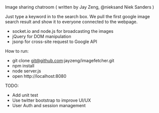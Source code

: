 Image sharing chatroom ( written by Jay Zeng, @nieksand Niek Sanders )

Just type a keyword in to the search box. We pull the first google image
search result and show it to everyone connected to the webpage.

- socket.io and node.js for broadcasting the images
- jQuery for DOM manipulation
- jsonp for cross-site request to Google API

How to run:
- git clone git@github.com:jayzeng/imagefetcher.git
- npm install
- node server.js
- open http://localhost:8080

TODO:
- Add unit test
- Use twitter bootstrap to improve UI/UX
- User Auth and session management
